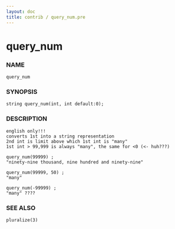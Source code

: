 ```yaml
---
layout: doc
title: contrib / query_num.pre
---
```

# query_num

### NAME

    query_num

### SYNOPSIS

    string query_num(int, int default:0);

### DESCRIPTION

    english only!!!
    converts 1st into a string representation
    2nd int is limit above which 1st int is "many"
    1st int > 99,999 is always "many", the same for <0 (<- huh???)

    query_num(99999) ;
    "ninety-nine thousand, nine hundred and ninety-nine"

    query_num(99999, 50) ;
    "many"

    query_num(-99999) ;
    "many" ????

### SEE ALSO

    pluralize(3)
